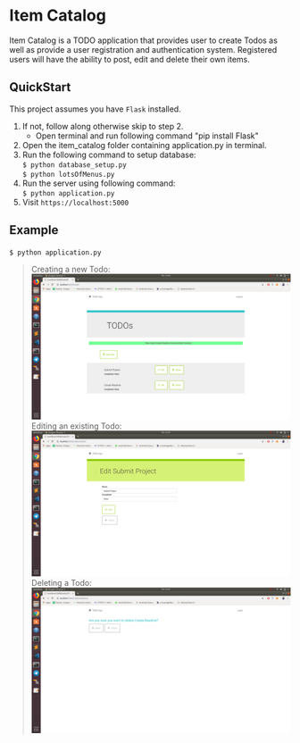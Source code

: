 # Item Catalog

Item Catalog is a TODO application that provides user to create Todos as well as provide a user registration and 
authentication system. Registered users will have the ability to post, edit and delete their own items.

## QuickStart

This project assumes you have `Flask` installed.
<ol>
<li> If not, follow along otherwise skip to step 2.
<ul>
<li> Open terminal and run following command "pip install Flask"
</ul>
<li> Open the item_catalog folder containing application.py in terminal.
<li> Run the following command to setup database: <br> <code>$ python database_setup.py</code>
<br> <code>$ python lotsOfMenus.py</code>
<li> Run the server using following command:<br> <code>$ python application.py</code>
<li> Visit <code>https://localhost:5000</code>
</ol>

## Example

`$ python application.py`

> Creating a new Todo:
![Create](https://github.com/rajdeepsharma17/item_catalog/blob/master/static/create.png)
> Editing an existing Todo: 
![Edit](https://github.com/rajdeepsharma17/item_catalog/blob/master/static/edit.png)
> Deleting a Todo:
![Delete](https://github.com/rajdeepsharma17/item_catalog/blob/master/static/delete.png)
